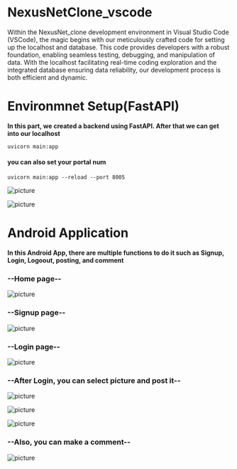 # NexusNetClone_vscode
Within the NexusNet_clone development environment in Visual Studio Code (VSCode), the magic begins with our meticulously crafted code for setting up the localhost and database. 
This code provides developers with a robust foundation, enabling seamless testing, debugging, and manipulation of data. 
With the localhost facilitating real-time coding exploration and the integrated database ensuring data reliability, our development process is both efficient and dynamic. 

# Environmnet Setup(FastAPI)

**In this part, we created a backend using FastAPI. After that we can get into our localhost**

`uvicorn main:app`

#### you can also set your portal num

`uvicorn main:app --reload --port 8005`

![picture](./images/image1.jpg "p")

![picture](./images/image2.jpg "p")

# Android Application

**In this Android App, there are multiple functions to do it such as Signup, Login, Logoout, posting, and comment**

### --Home page--
![picture](./images/image3.jpg "p")
### --Signup page--
![picture](./images/image4.jpg "p")
### --Login page--
![picture](./images/image5.jpg "p")
### --After Login, you can select picture and post it--
![picture](./images/image6.jpg "p")

![picture](./images/image7.jpg "p")

![picture](./images/image8.jpg "p")
### --Also, you can make a comment--
![picture](./images/image9.jpg "p")